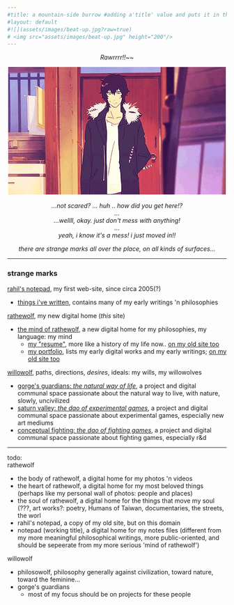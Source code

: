 ```yaml
---
#title: a mountain-side burrow #adding a'title' value and puts it in the h1, nav bar, and seo
#layout: default
#![](assets/images/beat-up.jpg?raw=true)
# <img src="assets/images/beat-up.jpg" height="200"/>
---
```

<div style="text-align: center;" markdown="1">

*Rawrrrr!!*~~  

![](assets/images/expressionless.jpg?raw=true)

*...not scared? ... huh .. how did you get here!?*  
*...*  
*...wellll, okay. just don't mess with anything!*  
*...*  
*yeah, i know it's a mess! i just moved in!!*

*there are strange marks all over the place, on all kinds of surfaces...*

</div>

---

### strange marks

[rahil's notepad](https://rahilpatel.com), my first web-site, since circa 2005(?)  
  - [things i've written](https://rahilpatel.com/blog/things-ive-written), contains many of my early writings 'n philosophies  
  
[rathewolf](https://rathewolf.com), my new digital home (*this* site)
  - [the mind of rathewolf](https://mind.rathewolf.com), a new digital home for my philosophies, my language: my mind  
    - [my "resume"](https://mind.rathewolf.com/resume), more like a history of my life now.. [on my old site too](https://rahilpatel.com/resume)
    - [my portfolio](https://rahilpatel.com/portfolio), lists my early digital works and my early writings; [on my old site too](https://rahilpatel.com/portfolio)  
  
[willowolf](https://willowolf.com), paths, directions, *desires*, ideals: my wills, my willowolves
  - [gorge's guardians: *the natural way of life*](https://natural.willowolf.com/), a project and digital communal space passionate about the natural way to live, with nature, slowly, uncivilized  
  - [saturn valley: *the dao of experimental games*](https://experimental.willowolf.com), a project and digital communal space passionate about experimental games, especially new art mediums  
  - [conceptual fighting: *the dao of fighting games*](https://fighting.willowolf.com), a project and digital communal space passionate about fighting games, especially r&d
  
---

todo:  
rathewolf
  - the body of rathewolf, a digital home for my photos 'n videos
  - the heart of rathewolf, a digital home for my most beloved things (perhaps like my personal wall of photos: people and places)
  - the soul of rathewolf, a digital home for the things that move my soul (???, art works?: poetry, Humans of Taiwan, documentaries, the streets, the worl
  - rahil's notepad, a copy of my old site, but on this domain
  - notepad (working title), a digital home for my notes files (different from my more meaningful philosophical writings, more public-oriented, and should be sepeerate from my more serious 'mind of rathewolf')

willowolf
  - philosowolf, philosophy generally against civilization, toward nature, toward the feminine...
  - gorge's guardians
    - most of my focus should be on projects for these people
